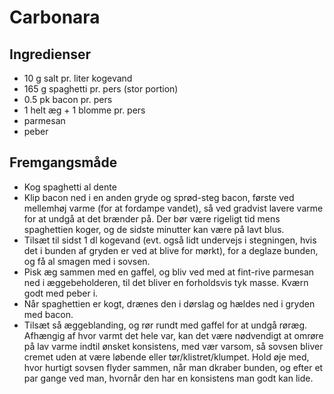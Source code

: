 # Carbonara

## Ingredienser
- 10 g salt pr. liter kogevand
- 165 g spaghetti pr. pers (stor portion)
- 0.5 pk bacon pr. pers
- 1 helt æg + 1 blomme pr. pers
- parmesan
- peber

## Fremgangsmåde
- Kog spaghetti al dente
- Klip bacon ned i en anden gryde og sprød-steg bacon, første ved mellemhøj varme (for at fordampe vandet), så ved gradvist lavere varme for at undgå at det brænder på. Der bør være rigeligt tid mens spaghettien koger, og de sidste minutter kan være på lavt blus.
- Tilsæt til sidst 1 dl kogevand (evt. også lidt undervejs i stegningen, hvis det i bunden af gryden er ved at blive for mørkt), for a deglaze bunden, og få al smagen med i sovsen.
- Pisk æg sammen med en gaffel, og bliv ved med at fint-rive parmesan ned i æggebeholderen, til det bliver en forholdsvis tyk masse. Kværn godt med peber i. 
- Når spaghettien er kogt, drænes den i dørslag og hældes ned i gryden med bacon.
-  Tilsæt så æggeblanding, og rør rundt med gaffel for at undgå røræg. Afhængig af hvor varmt det hele var, kan det være nødvendigt at omrøre på lav varme indtil ønsket konsistens, med vær varsom, så sovsen bliver cremet uden at være løbende eller tør/klistret/klumpet. Hold øje med, hvor hurtigt sovsen flyder sammen, når man dkraber bunden, og efter et par gange ved man, hvornår den har en konsistens man godt kan lide.
